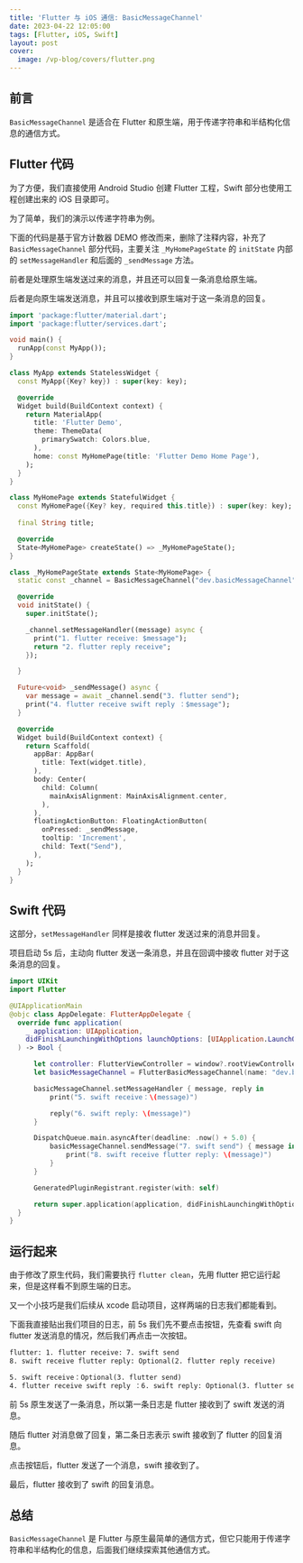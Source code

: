 ```yaml
---
title: 'Flutter 与 iOS 通信: BasicMessageChannel'
date: 2023-04-22 12:05:00
tags: [Flutter, iOS, Swift]
layout: post
cover:
  image: /vp-blog/covers/flutter.png
---
```


## 前言

`BasicMessageChannel` 是适合在 Flutter 和原生端，用于传递字符串和半结构化信息的通信方式。


## Flutter 代码

为了方便，我们直接使用 Android Studio 创建 Flutter 工程，Swift 部分也使用工程创建出来的 iOS 目录即可。

为了简单，我们的演示以传递字符串为例。

下面的代码是基于官方计数器 DEMO 修改而来，删除了注释内容，补充了 `BasicMessageChannel` 部分代码，主要关注 `_MyHomePageState` 的 `initState` 内部的 `setMessageHandler` 和后面的 `_sendMessage` 方法。

前者是处理原生端发送过来的消息，并且还可以回复一条消息给原生端。

后者是向原生端发送消息，并且可以接收到原生端对于这一条消息的回复。

```dart
import 'package:flutter/material.dart';
import 'package:flutter/services.dart';

void main() {
  runApp(const MyApp());
}

class MyApp extends StatelessWidget {
  const MyApp({Key? key}) : super(key: key);

  @override
  Widget build(BuildContext context) {
    return MaterialApp(
      title: 'Flutter Demo',
      theme: ThemeData(
        primarySwatch: Colors.blue,
      ),
      home: const MyHomePage(title: 'Flutter Demo Home Page'),
    );
  }
}

class MyHomePage extends StatefulWidget {
  const MyHomePage({Key? key, required this.title}) : super(key: key);
  
  final String title;

  @override
  State<MyHomePage> createState() => _MyHomePageState();
}

class _MyHomePageState extends State<MyHomePage> {
  static const _channel = BasicMessageChannel("dev.basicMessageChannel", StringCodec());

  @override
  void initState() {
    super.initState();

    _channel.setMessageHandler((message) async {
      print("1. flutter receive: $message");
      return "2. flutter reply receive";
    });

  }

  Future<void> _sendMessage() async {
    var message = await _channel.send("3. flutter send");
    print("4. flutter receive swift reply ：$message");
  }

  @override
  Widget build(BuildContext context) {
    return Scaffold(
      appBar: AppBar(
        title: Text(widget.title),
      ),
      body: Center(
        child: Column(
          mainAxisAlignment: MainAxisAlignment.center,
        ),
      ),
      floatingActionButton: FloatingActionButton(
        onPressed: _sendMessage,
        tooltip: 'Increment',
        child: Text("Send"),
      ),
    );
  }
}
```


## Swift 代码

这部分，`setMessageHandler` 同样是接收 flutter 发送过来的消息并回复。

项目启动 5s 后，主动向 flutter 发送一条消息，并且在回调中接收 flutter 对于这条消息的回复。

```swift
import UIKit
import Flutter

@UIApplicationMain
@objc class AppDelegate: FlutterAppDelegate {
  override func application(
    _ application: UIApplication,
    didFinishLaunchingWithOptions launchOptions: [UIApplication.LaunchOptionsKey: Any]?
  ) -> Bool {

      let controller: FlutterViewController = window?.rootViewController as! FlutterViewController
      let basicMessageChannel = FlutterBasicMessageChannel(name: "dev.basicMessageChannel", binaryMessenger: controller.binaryMessenger, codec: FlutterStringCodec.sharedInstance())

      basicMessageChannel.setMessageHandler { message, reply in
          print("5. swift receive：\(message)")

          reply("6. swift reply: \(message)")
      }

      DispatchQueue.main.asyncAfter(deadline: .now() + 5.0) {
          basicMessageChannel.sendMessage("7. swift send") { message in
              print("8. swift receive flutter reply: \(message)")
          }
      }

      GeneratedPluginRegistrant.register(with: self)

      return super.application(application, didFinishLaunchingWithOptions: launchOptions)
  }
}
```


## 运行起来

由于修改了原生代码，我们需要执行 `flutter clean`，先用 flutter 把它运行起来，但是这样看不到原生端的日志。

又一个小技巧是我们后续从 xcode 启动项目，这样两端的日志我们都能看到。

下面我直接贴出我们项目的日志，前 5s 我们先不要点击按钮，先查看 swift 向 flutter 发送消息的情况，然后我们再点击一次按钮。

```txt
flutter: 1. flutter receive: 7. swift send
8. swift receive flutter reply: Optional(2. flutter reply receive)

5. swift receive：Optional(3. flutter send)
4. flutter receive swift reply ：6. swift reply: Optional(3. flutter send)
```

前 5s 原生发送了一条消息，所以第一条日志是 flutter 接收到了 swift 发送的消息。

随后 flutter 对消息做了回复，第二条日志表示 swift 接收到了 flutter 的回复消息。

点击按钮后，flutter 发送了一个消息，swift 接收到了。

最后，flutter 接收到了 swift 的回复消息。


## 总结

`BasicMessageChannel` 是 Flutter 与原生最简单的通信方式，但它只能用于传递字符串和半结构化的信息，后面我们继续探索其他通信方式。


